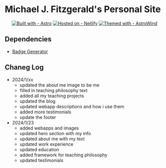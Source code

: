 # Michael J. Fitzgerald's Personal Site

<div align="center">

[![Built with - Astro](https://img.shields.io/badge/Built_with-Astro-bc52ee?style=for-the-badge&logo=astro)](https://astro.build/)
[![Hosted on - Netlify](https://img.shields.io/badge/Hosted_on-Netlify-2b8e86?style=for-the-badge&logo=Netlify)](https://www.netlify.com/)
[![Themed with - AstroWind](https://img.shields.io/badge/Themed_with-AstroWind-06b6d4?style=for-the-badge&logo=tailwindcss)](https://github.com/onwidget/astrowind)

</div>

## Dependencies
- [Badge Generator](https://michaelcurrin.github.io/badge-generator/#/generic)

## Chaneg Log
- 2024/1/xx
    - updated the about me image to be me
    - filled in teaching philosophy text
    - added all my teaching projects
    - updated the blog 
    - updated webapp descriptions and how i use them
    - added more testimonials
    - update the footer
- 2024/1/23
    - added webapps and images
    - updated hero section with my info
    - updated about me with my text
    - updated work experience
    - updated education
    - added framework for teaching philosophy
    - updated testimonials